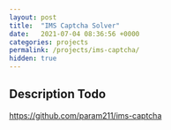 ```yaml
---
layout: post
title:  "IMS Captcha Solver"
date:   2021-07-04 08:36:56 +0000
categories: projects
permalink: /projects/ims-captcha/
hidden: true
---
```


## Description Todo

https://github.com/param211/ims-captcha